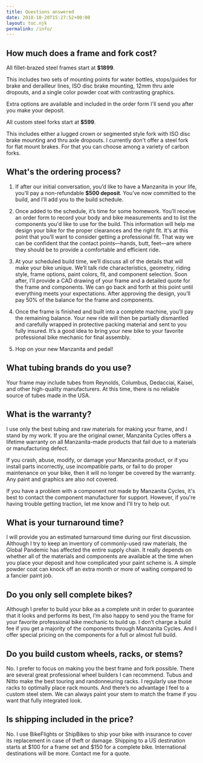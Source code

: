 ```yaml
---
title: Questions answered
date: 2018-10-20T15:27:52+00:00
layout: toc.njk
permalink: /info/
---
```

## How much does a frame and fork cost?

All fillet-brazed steel frames start at **$1899**.

This includes two sets of mounting points for water bottles, stops/guides for brake and derailleur lines, ISO disc brake mounting, 12mm thru axle dropouts, and a single color powder coat with contrasting graphics.

Extra options are available and included in the order form I'll send you after you make your deposit.

All custom steel forks start at **$599**.

This includes either a lugged crown or segmented style fork with ISO disc brake mounting and thru axle dropouts. I currently don't offer a steel fork for flat mount brakes. For that you can choose among a variety of carbon forks.

## What's the ordering process?

1. If after our initial conversation, you’d like to have a Manzanita in your life, you’ll pay a non-refundable **$500 deposit**. You’ve now committed to the build, and I’ll add you to the build schedule.

2. Once added to the schedule, it’s time for some homework. You’ll receive an order form to record your body and bike measurements and to list the components you'd like to use for the build. This information will help me design your bike for the proper clearances and the right fit. It's at this point that you'll want to consider getting a professional fit. That way we can be confident that the contact points—hands, butt, feet—are where they should be to provide a comfortable and efficient ride.

3. At your scheduled build time, we’ll discuss all of the details that will make your bike unique. We’ll talk ride characteristics, geometry, riding style, frame options, paint colors, fit, and component selection. Soon after, I’ll provide a CAD drawing of your frame and a detailed quote for the frame and components. We can go back and forth at this point until everything meets your expectations. After approving the design, you’ll pay 50% of the balance for the frame and components.

4. Once the frame is finished and built into a complete machine, you’ll pay the remaining balance. Your new ride will then be partially dismantled and carefully wrapped in protective packing material and sent to you fully insured. It’s a good idea to bring your new bike to your favorite professional bike mechanic for final assembly.

5. Hop on your new Manzanita and pedal!

## What tubing brands do you use?

Your frame may include tubes from Reynolds, Columbus, Dedacciai, Kaisei, and other high-quality manufacturers. At this time, there is no reliable source of tubes made in the USA.

## What is the warranty?

I use only the best tubing and raw materials for making your frame, and I stand by my work. If you are the original owner, Manzanita Cycles offers a lifetime warranty on all Manzanita-made products that fail due to a materials or manufacturing defect.

If you crash, abuse, modify, or damage your Manzanita product, or if you install parts incorrectly, use incompatible parts, or fail to do proper maintenance on your bike, then it will no longer be covered by the warranty. Any paint and graphics are also not covered.

If you have a problem with a component not made by Manzanita Cycles, it's best to contact the component manufacturer for support. However, if you're having trouble getting traction, let me know and I'll try to help out.

## What is your turnaround time?

I will provide you an estimated turnaround time during our first discussion. Although I try to keep an inventory of commonly-used raw materials, the Global Pandemic has affected the entire supply chain. It really depends on whether all of the materials and components are available at the time when you place your deposit and how complicated your paint scheme is. A simple powder coat can knock off an extra month or more of waiting compared to a fancier paint job.

## Do you only sell complete bikes?

Although I prefer to build your bike as a complete unit in order to guarantee that it looks and performs its best, I’m also happy to send you the frame for your favorite professional bike mechanic to build up. I don’t charge a build fee if you get a majority of the components through Manzanita Cycles. And I offer special pricing on the components for a full or almost full build.

## Do you build custom wheels, racks, or stems?

No. I prefer to focus on making you the best frame and fork possible. There are several great professional wheel builders I can recommend. Tubus and Nitto make the best touring and randonneuring racks. I regularly use those racks to optimally place rack mounts. And there’s no advantage I feel to a custom steel stem. We can always paint your stem to match the frame if you want that fully integrated look.

## Is shipping included in the price?

No. I use BikeFlights or ShipBikes to ship your bike with insurance to cover its replacement in case of theft or damage. Shipping to a US destination starts at $100 for a frame set and $150 for a complete bike. International destinations will be more. Contact me for a quote.
